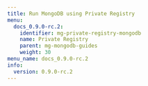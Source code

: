 ```yaml
---
title: Run MongoDB using Private Registry
menu:
  docs_0.9.0-rc.2:
    identifier: mg-private-registry-mongodb
    name: Private Registry
    parent: mg-mongodb-guides
    weight: 30
menu_name: docs_0.9.0-rc.2
info:
  version: 0.9.0-rc.2
---
```



